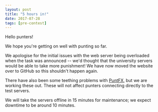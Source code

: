 ```yaml
---
layout: post
title: "5 hours in!"
date: 2017-07-28
tags: [pre-contest]
---
```


Hello punters!

We hope you're getting on well with punting so far.

We apologise for the initial issues with the web server being
overloaded when the task was announced -- we'd thought that the
university servers would be able to take more punishment! We have now
moved the website over to GitHub so this shouldn't happen again.

There have also been some teething problems with
[PuntFX](http://punter.inf.ed.ac.uk/puntfx), but we are working these
out. These will not affect punters connecting directly to the test
servers.

We will take the servers offline in 15 minutes for maintenance; we
expect downtime to be around 10 minutes.
